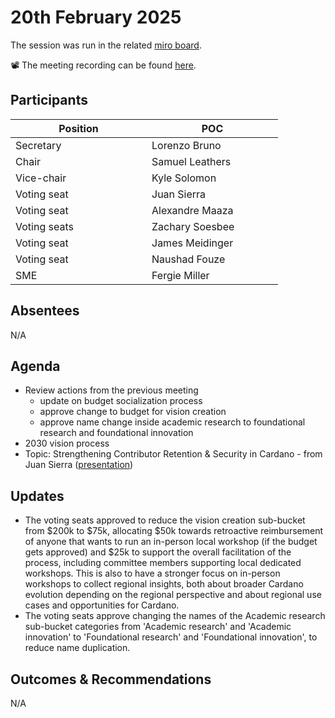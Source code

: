 # 20th February 2025

The session was run in the related [miro board](https://miro.com/app/board/uXjVKro_lxs=/).&#x20;

📽️ The meeting recording can be found [here](https://drive.google.com/file/d/1oCzazCqfDyaQJwHsH02RRS0e6ZQlvoXQ/view?usp=sharing).

## Participants

<table><thead><tr><th width="202">Position</th><th width="194">POC</th></tr></thead><tbody><tr><td>Secretary</td><td>Lorenzo Bruno</td></tr><tr><td>Chair</td><td>Samuel Leathers</td></tr><tr><td>Vice-chair</td><td>Kyle Solomon</td></tr><tr><td>Voting seat</td><td>Juan Sierra</td></tr><tr><td>Voting seat</td><td>Alexandre Maaza</td></tr><tr><td>Voting seats</td><td>Zachary Soesbee</td></tr><tr><td>Voting seat</td><td>James Meidinger</td></tr><tr><td>Voting seat</td><td>Naushad Fouze </td></tr><tr><td>SME</td><td>Fergie Miller</td></tr></tbody></table>

## Absentees

N/A

## Agenda

* Review actions from the previous meeting
  * update on budget socialization process
  * approve change to budget for vision creation
  * approve name change inside academic research to foundational research and foundational innovation
* 2030 vision process
* Topic: Strengthening Contributor Retention & Security in Cardano - from Juan Sierra ([presentation](https://docs.google.com/presentation/d/1CB_okE7MIc5Sz5i8eO2wp3_xP-ULbqQ8SYefyHTsBjo/edit?usp=sharing))

## Updates

* The voting seats approved to reduce the vision creation sub-bucket from $200k to $75k, allocating $50k towards retroactive reimbursement of anyone that wants to run an in-person local workshop (if the budget gets approved) and $25k to support the overall facilitation of the process, including committee members supporting local dedicated workshops. This is also to have a stronger focus on in-person workshops to collect regional insights, both about broader Cardano evolution depending on the regional perspective and about regional use cases and opportunities for Cardano.
* The voting seats approve changing the names of the Academic research sub-bucket categories from 'Academic research' and 'Academic innovation' to 'Foundational research' and 'Foundational innovation', to reduce name duplication.

## Outcomes & Recommendations

N/A
